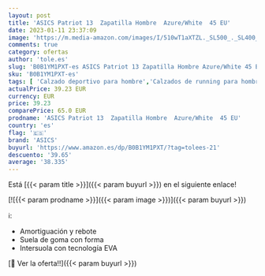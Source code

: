 ```yaml
---
layout: post
title: 'ASICS Patriot 13  Zapatilla Hombre  Azure/White  45 EU'
date: 2023-01-11 23:37:09
image: 'https://m.media-amazon.com/images/I/510wT1aXTZL._SL500_._SL400_.jpg'
comments: true
category: ofertas
author: 'tole.es'
slug: 'B0B1YM1PXT-es ASICS Patriot 13 Zapatilla Hombre Azure/White 45 EU'
sku: 'B0B1YM1PXT-es'
tags: [ 'Calzado deportivo para hombre','Calzados de running para hombre','Calzados para correr en asfalto para hombre','Moda','Moda Hombre','Zapatillas y calzado deportivo para hombre','Zapatos para hombre','asics','zapatilla','🇪🇸', ]
actualPrice: 39.23 EUR
currency: EUR
price: 39.23
comparePrice: 65.0 EUR
prodname: 'ASICS Patriot 13  Zapatilla Hombre  Azure/White  45 EU'
country: 'es'
flag: '🇪🇸'
brand: 'ASICS'
buyurl: 'https://www.amazon.es/dp/B0B1YM1PXT/?tag=tolees-21'
descuento: '39.65'
average: '38.335'
---
```


Está [{{< param title >}}]({{< param buyurl >}}) en el siguiente enlace!

[![{{< param prodname >}}]({{< param image >}})]({{< param buyurl >}})

ℹ️:

- Amortiguación y rebote
- Suela de goma con forma
- Intersuola con tecnología EVA

[🛒 Ver la oferta!!]({{< param buyurl >}})
